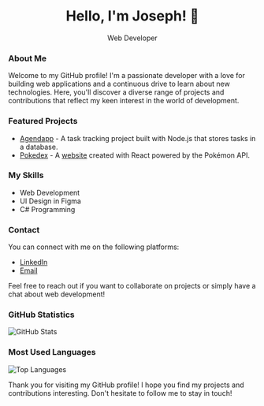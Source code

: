 <h1 align="center">Hello, I'm Joseph! 👋</h1>
<p align="center">
  Web Developer
</p>

### About Me

Welcome to my GitHub profile! I'm a passionate developer with a love for building web applications and a continuous drive to learn about new technologies. Here, you'll discover a diverse range of projects and contributions that reflect my keen interest in the world of development.

### Featured Projects

- [Agendapp](https://github.com/JosephHerreraDev/Agendapp) - A task tracking project built with Node.js that stores tasks in a database.
- [Pokedex](https://github.com/JosephHerreraDev/Pokedex) - A [website](https://pokedex-joedev.vercel.app/) created with React powered by the Pokémon API.

### My Skills

- Web Development
- UI Design in Figma
- C# Programming

### Contact

You can connect with me on the following platforms:

- [LinkedIn](https://www.linkedin.com/in/joseph-herrera-le%C3%B3n/)
- [Email](josephherreraleon@gmail.com)

Feel free to reach out if you want to collaborate on projects or simply have a chat about web development!

### GitHub Statistics

![GitHub Stats](https://github-readme-stats.vercel.app/api?username=JosephHerreraDev&show_icons=true)

### Most Used Languages

![Top Languages](https://github-readme-stats.vercel.app/api/top-langs/?username=JosephHerreraDev&layout=compact)

Thank you for visiting my GitHub profile! I hope you find my projects and contributions interesting. Don't hesitate to follow me to stay in touch!
